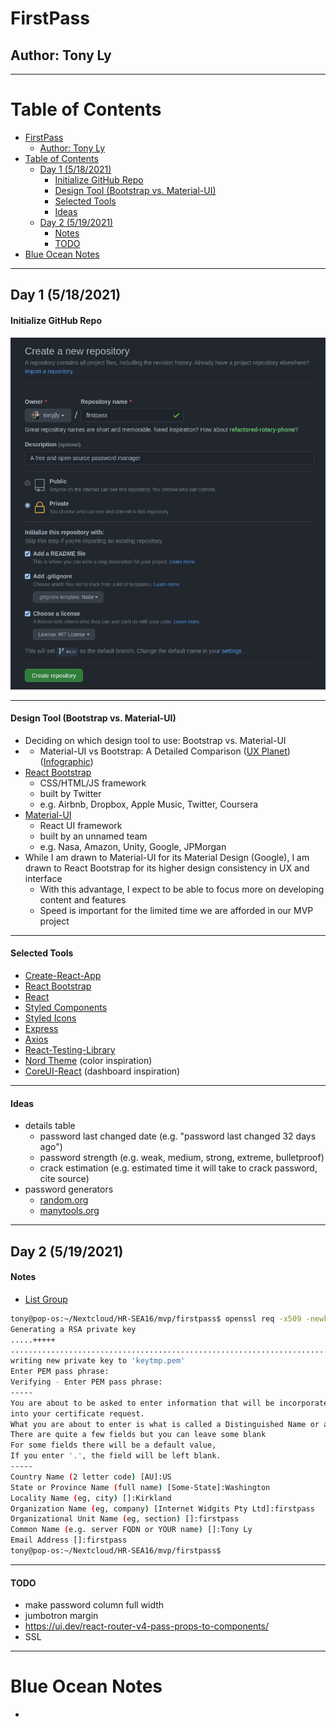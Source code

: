 # FirstPass
## Author: Tony Ly

---

# Table of Contents
- [FirstPass](#firstpass)
  - [Author: Tony Ly](#author-tony-ly)
- [Table of Contents](#table-of-contents)
  - [Day 1 (5/18/2021)](#day-1-5182021)
      - [Initialize GitHub Repo](#initialize-github-repo)
      - [Design Tool (Bootstrap vs. Material-UI)](#design-tool-bootstrap-vs-material-ui)
      - [Selected Tools](#selected-tools)
      - [Ideas](#ideas)
  - [Day 2 (5/19/2021)](#day-2-5192021)
      - [Notes](#notes)
      - [TODO](#todo)
- [Blue Ocean Notes](#blue-ocean-notes)

---

## Day 1 (5/18/2021)

#### Initialize GitHub Repo

![](images/2021-05-18-09-42-20.png)

---

#### Design Tool (Bootstrap vs. Material-UI)
- Deciding on which design tool to use: Bootstrap vs. Material-UI
- - Material-UI vs Bootstrap: A Detailed Comparison ([UX Planet](https://uxplanet.org/material-ui-vs-bootstrap-a-detailed-comparison-8fc9151db5ed)) ([Infographic](https://miro.medium.com/max/700/0*Hrk9TH0yeTiVKjMA.png))
- [React Bootstrap](https://react-bootstrap.github.io/)
  - CSS/HTML/JS framework
  - built by Twitter
  - e.g. Airbnb, Dropbox, Apple Music, Twitter, Coursera
- [Material-UI](https://material-ui.com/)
  - React UI framework
  - built by an unnamed team
  - e.g. Nasa, Amazon, Unity, Google, JPMorgan
- While I am drawn to Material-UI for its Material Design (Google), I am drawn to React Bootstrap for its higher design consistency in UX and interface
  - With this advantage, I expect to be able to focus more on developing content and features
  - Speed is important for the limited time we are afforded in our MVP project

---

#### Selected Tools
- [Create-React-App](https://create-react-app.dev/)
- [React Bootstrap](https://react-bootstrap.github.io/)
- [React](https://reactjs.org/)
- [Styled Components](https://styled-components.com/)
- [Styled Icons](https://styled-icons.js.org/)
- [Express](https://expressjs.com/en/guide/routing.html)
- [Axios](https://www.npmjs.com/package/axios)
- [React-Testing-Library](https://testing-library.com/docs/react-testing-library/intro/#!)
- [Nord Theme](https://www.nordtheme.com/docs/colors-and-palettes) (color inspiration)
- [CoreUI-React](https://github.com/coreui/coreui-react) (dashboard inspiration)

---

#### Ideas
- details table
  - password last changed date (e.g. "password last changed 32 days ago")
  - password strength (e.g. weak, medium, strong, extreme, bulletproof)
  - crack estimation (e.g. estimated time it will take to crack password, cite source)
- password generators
  - [random.org](https://www.random.org/passwords/)
  - [manytools.org](https://manytools.org/network/password-generator/)

---

## Day 2 (5/19/2021)
#### Notes
- [List Group](https://www.w3schools.com/howto/howto_css_list_group.asp)

```bash
tony@pop-os:~/Nextcloud/HR-SEA16/mvp/firstpass$ openssl req -x509 -newkey rsa:2048 -keyout keytmp.pem -out cert.pem -days 365
Generating a RSA private key
.....+++++
.....................................................................................................................................+++++
writing new private key to 'keytmp.pem'
Enter PEM pass phrase:
Verifying - Enter PEM pass phrase:
-----
You are about to be asked to enter information that will be incorporated
into your certificate request.
What you are about to enter is what is called a Distinguished Name or a DN.
There are quite a few fields but you can leave some blank
For some fields there will be a default value,
If you enter '.', the field will be left blank.
-----
Country Name (2 letter code) [AU]:US
State or Province Name (full name) [Some-State]:Washington
Locality Name (eg, city) []:Kirkland
Organization Name (eg, company) [Internet Widgits Pty Ltd]:firstpass
Organizational Unit Name (eg, section) []:firstpass
Common Name (e.g. server FQDN or YOUR name) []:Tony Ly
Email Address []:firstpass
tony@pop-os:~/Nextcloud/HR-SEA16/mvp/firstpass$
```

---


#### TODO
- make password column full width
- jumbotron margin
- https://ui.dev/react-router-v4-pass-props-to-components/
- SSL


---

# Blue Ocean Notes

-


